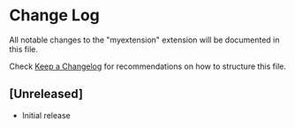 # Change Log

All notable changes to the "myextension" extension will be documented in this file.

Check [Keep a Changelog](http://keepachangelog.com/) for recommendations on how to structure this file.

## [Unreleased]

- Initial release